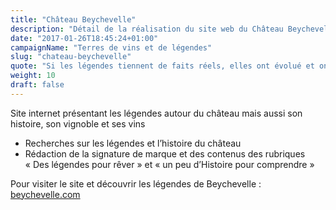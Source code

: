 ```yaml
---
title: "Château Beychevelle"
description: "Détail de la réalisation du site web du Château Beychevelle - Saint-Julien"
date: "2017-01-26T18:45:24+01:00"
campaignName: "Terres de vins et de légendes"
slug: "chateau-beychevelle"
quote: "Si les légendes tiennent de faits réels, elles ont évolué et ont été embellies avec le temps et à force d’être racontées. Elles invitent au rêve et libèrent en nous des émotions que l’on savoure maintenant, dans l’instant. Tout comme le font les grands vins…"
weight: 10
draft: false
---
```


Site internet présentant les légendes autour du château mais aussi son histoire, son vignoble et ses vins

- Recherches sur les légendes et l’histoire du château
- Rédaction de la signature de marque et des contenus des rubriques « Des légendes pour rêver » et « un peu d’Histoire pour comprendre »

Pour visiter le site et découvrir les légendes de Beychevelle : [beychevelle.com](http://beychevelle.com/)
